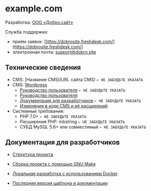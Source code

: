 # example.com

Разработка: [ООО «Добро.сайт»](http://добро.сайт/)

Служба поддержки:
- приём заявок: [https://dobrosite.freshdesk.com/](https://dobrosite.freshdesk.com/)
- электронная почта: [support@dobro.site](mailto:support@dobro.site)

## Технические сведения

- CMS: [Название CMS](URL сайта CMS) `← НЕ ЗАБУДЬТЕ УКАЗАТЬ`
- CMS: [Wordpress](https://ru.wordpress.org/)
  - [Руководство пользователя](URL) `← НЕ ЗАБУДЬТЕ УКАЗАТЬ`
  - [Руководство пользователя](https://codex.wordpress.org/ru:Main_Page)
  - [Документация для разработчиков](URL) `← НЕ ЗАБУДЬТЕ УКАЗАТЬ`
  - [Изменения в коде CMS и её расширений](develop/patch/README.md)
- Системные требования:
  - PHP 7.0+ `← НЕ ЗАБУДЬТЕ УКАЗАТЬ`
  - Расширения PHP: mbstring `← НЕ ЗАБУДЬТЕ УКАЗАТЬ`
  - СУБД MySQL 5.6+ или совместимый `← НЕ ЗАБУДЬТЕ УКАЗАТЬ`
 
## Документация для разработчиков

- [Структура проекта](doc/structure.md)
- [Сборка проекта с помощью GNU Make](doc/make.md)
- [Локальная разработка с использованием Docker](doc/docker.md)

- [Последняя версия шаблона и документации](https://github.com/dobrosite/site-template#readme)
